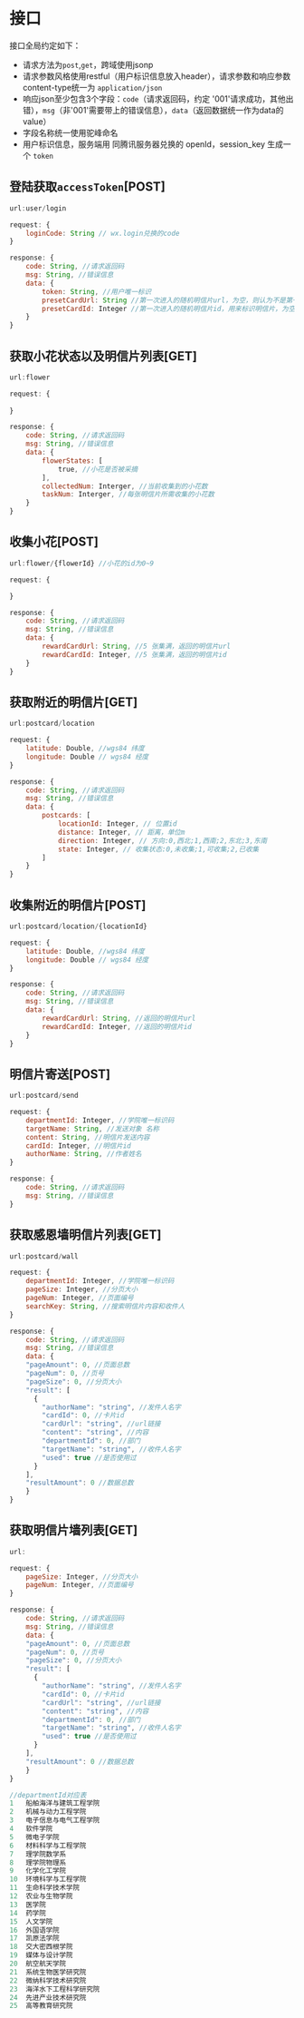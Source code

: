 # 接口

接口全局约定如下：

* 请求方法为`post`,`get`，跨域使用jsonp
* 请求参数风格使用restful（用户标识信息放入header），请求参数和响应参数content-type统一为 `application/json`
* 响应json至少包含3个字段：`code`（请求返回码，约定 '001'请求成功，其他出错），`msg`（非'001'需要带上的错误信息），`data`（返回数据统一作为data的value）
* 字段名称统一使用驼峰命名
* 用户标识信息，服务端用 同腾讯服务器兑换的 openId，session_key 生成一个 `token`


## 登陆获取`accessToken`[POST]

```javascript
url:user/login

request: {
    loginCode: String // wx.login兑换的code
}

response: {
    code: String, //请求返回码
    msg: String, //错误信息
    data: {
        token: String, //用户唯一标识
        presetCardUrl: String //第一次进入的随机明信片url，为空，则认为不是第一次进入，
        presetCardId: Integer //第一次进入的随机明信片id，用来标识明信片，为空，则认为不是第一次进入，
    }
}
```


## 获取小花状态以及明信片列表[GET]

```javascript
url:flower

request: {
    
}

response: {
    code: String, //请求返回码
    msg: String, //错误信息
    data: {
        flowerStates: [
            true, //小花是否被采摘
        ],
        collectedNum: Interger, //当前收集到的小花数
        taskNum: Interger, //每张明信片所需收集的小花数
    }
}
```


## 收集小花[POST]

```javascript
url:flower/{flowerId} //小花的id为0~9

request: {

}

response: {
    code: String, //请求返回码
    msg: String, //错误信息
    data: {
        rewardCardUrl: String, //5 张集满，返回的明信片url
        rewardCardId: Integer, //5 张集满，返回的明信片id
    }
}
```


## 获取附近的明信片[GET]

```javascript
url:postcard/location

request: {
    latitude: Double, //wgs84 纬度
    longitude: Double // wgs84 经度
}

response: {
    code: String, //请求返回码
    msg: String, //错误信息
    data: {
        postcards: [
            locationId: Integer, // 位置id
            distance: Integer, // 距离，单位m
            direction: Integer, // 方向:0,西北;1,西南;2,东北;3,东南
            state: Integer, // 收集状态:0,未收集;1,可收集;2,已收集
        ]
    }
}
```

## 收集附近的明信片[POST]

```javascript
url:postcard/location/{locationId}

request: {
    latitude: Double, //wgs84 纬度
    longitude: Double // wgs84 经度
}

response: {
    code: String, //请求返回码
    msg: String, //错误信息
    data: {
        rewardCardUrl: String, //返回的明信片url
        rewardCardId: Integer, //返回的明信片id
    }
}
```



## 明信片寄送[POST]

```javascript
url:postcard/send

request: {
    departmentId: Integer, //学院唯一标识码
    targetName: String, //发送对象 名称
    content: String, //明信片发送内容
    cardId: Integer, //明信片id
    authorName: String, //作者姓名
}

response: {
    code: String, //请求返回码
    msg: String, //错误信息
}
```

## 获取感恩墙明信片列表[GET]

```javascript
url:postcard/wall

request: {
    departmentId: Integer, //学院唯一标识码
    pageSize: Integer, //分页大小
    pageNum: Integer, //页面编号
    searchKey: String, //搜索明信片内容和收件人
}

response: {
    code: String, //请求返回码
    msg: String, //错误信息
    data: {
    "pageAmount": 0, //页面总数
    "pageNum": 0, //页号
    "pageSize": 0, //分页大小
    "result": [
      {
        "authorName": "string", //发件人名字
        "cardId": 0, //卡片id
        "cardUrl": "string", //url链接
        "content": "string", //内容
        "departmentId": 0, //部门
        "targetName": "string", //收件人名字
        "used": true //是否使用过
      }
    ],
    "resultAmount": 0 //数据总数
    }
}
```


## 获取明信片墙列表[GET]

```javascript
url:

request: {
    pageSize: Integer, //分页大小
    pageNum: Integer, //页面编号
}

response: {
    code: String, //请求返回码
    msg: String, //错误信息
    data: {
    "pageAmount": 0, //页面总数
    "pageNum": 0, //页号
    "pageSize": 0, //分页大小
    "result": [
      {
        "authorName": "string", //发件人名字
        "cardId": 0, //卡片id
        "cardUrl": "string", //url链接
        "content": "string", //内容
        "departmentId": 0, //部门
        "targetName": "string", //收件人名字
        "used": true //是否使用过
      }
    ],
    "resultAmount": 0 //数据总数
    }
}
```

```javascript
//departmentId对应表
1	船舶海洋与建筑工程学院
2	机械与动力工程学院
3	电子信息与电气工程学院
4	软件学院
5	微电子学院
6	材料科学与工程学院
7	理学院数学系
8	理学院物理系
9	化学化工学院
10	环境科学与工程学院
11	生命科学技术学院
12	农业与生物学院
13	医学院
14	药学院
15	人文学院
16	外国语学院
17	凯原法学院
18	交大密西根学院
19	媒体与设计学院
20	航空航天学院
21	系统生物医学研究院
22	微纳科学技术研究院
23	海洋水下工程科学研究院
24	先进产业技术研究院
25	高等教育研究院
```
